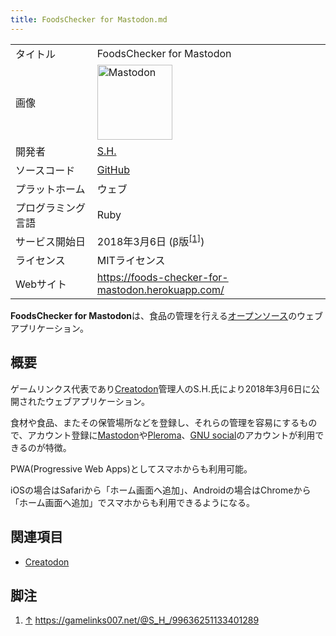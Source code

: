 ```yaml
---
title: FoodsChecker for Mastodon.md
---
```

<div>

|                    |                                                                                                                                                                                                                                                                                                        |
|--------------------|--------------------------------------------------------------------------------------------------------------------------------------------------------------------------------------------------------------------------------------------------------------------------------------------------------|
| タイトル           | FoodsChecker for Mastodon                                                                                                                                                                                                                                                                              |
| 画像               | [<img src="/images/thumb/0/00/Mastodon_logo.png/120px-Mastodon_logo.png" srcset="/images/thumb/0/00/Mastodon_logo.png/180px-Mastodon_logo.png 1.5x, /images/0/00/Mastodon_logo.png 2x" width="120" height="120" alt="Mastodon" />](/%E3%83%95%E3%82%A1%E3%82%A4%E3%83%AB:Mastodon_logo.png "Mastodon") |
| 開発者             | [S.H.](/SH "SH")                                                                                                                                                                                                                                                                                       |
| ソースコード       | <a href="https://github.com/GAMELINKS/FoodsChecker.for.Mastodon" rel="nofollow">GitHub</a>                                                                                                                                                                                                             |
| プラットホーム     | ウェブ                                                                                                                                                                                                                                                                                                 |
| プログラミング言語 | Ruby                                                                                                                                                                                                                                                                                                   |
| サービス開始日     | 2018年3月6日 (β版<sup>[\[1\]](#cite_note-1)</sup>)                                                                                                                                                                                                                                                     |
| ライセンス         | MITライセンス                                                                                                                                                                                                                                                                                          |
| Webサイト          | <a href="https://foods-checker-for-mastodon.herokuapp.com/" rel="nofollow">https://foods-checker-for-mastodon.herokuapp.com/</a>                                                                                                                                                                       |

  
**FoodsChecker for Mastodon**は、食品の管理を行える[オープンソース](/%E3%82%AA%E3%83%BC%E3%83%97%E3%83%B3%E3%82%BD%E3%83%BC%E3%82%B9 "オープンソース")のウェブアプリケーション。

## 概要

ゲームリンクス代表であり[Creatodon](/Creatodon "Creatodon")管理人のS.H.氏により2018年3月6日に公開されたウェブアプリケーション。

食材や食品、またその保管場所などを登録し、それらの管理を容易にするもので、アカウント登録に[Mastodon](/Mastodon "Mastodon")や[Pleroma](/Pleroma "Pleroma")、[GNU social](/GNU_social "GNU social")のアカウントが利用できるのが特徴。

PWA(Progressive Web Apps)としてスマホからも利用可能。

iOSの場合はSafariから「ホーム画面へ追加」、Androidの場合はChromeから「ホーム画面へ追加」でスマホからも利用できるようになる。

## 関連項目

-   [Creatodon](/Creatodon "Creatodon")

## 脚注

<div>

1.  [↑](#cite_ref-1) <a href="https://gamelinks007.net/@S_H_/99636251133401289" rel="nofollow">https://gamelinks007.net/@S_H_/99636251133401289</a>

</div>

</div>
